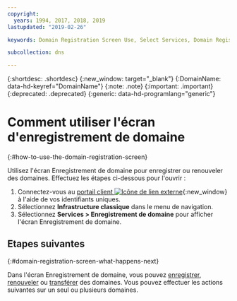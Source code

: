 ```yaml
---
copyright:
  years: 1994, 2017, 2018, 2019
lastupdated: "2019-02-26"

keywords: Domain Registration Screen Use, Select Services, Domain Registration screen

subcollection: dns

---
```


{:shortdesc: .shortdesc}
{:new_window: target="_blank"}
{:DomainName: data-hd-keyref="DomainName"}
{:note: .note}
{:important: .important}
{:deprecated: .deprecated}
{:generic: data-hd-programlang="generic"}

# Comment utiliser l'écran d'enregistrement de domaine
{:#how-to-use-the-domain-registration-screen}

Utilisez l'écran Enregistrement de domaine pour enregistrer ou renouveler des domaines. Effectuez les étapes ci-dessous pour l'ouvrir :

1. Connectez-vous au [portail client ![Icône de lien externe](../../icons/launch-glyph.svg "Icône de lien externe")](https://{DomainName}/){:new_window} à l'aide de vos identifiants uniques.
1. Sélectionnez **Infrastructure classique** dans le menu de navigation.
1. Sélectionnez **Services > Enregistrement de domaine** pour afficher l'écran Enregistrement de domaine.

## Etapes suivantes
{:#domain-registration-screen-what-happens-next}

Dans l'écran Enregistrement de domaine, vous pouvez [enregistrer](/docs/infrastructure/dns?topic=dns-register-a-new-domain), [renouveler](/docs/infrastructure/dns?topic=dns-renew-an-existing-domain) ou [transférer](/docs/infrastructure/dns?topic=dns-transfer-an-existing-domain-to-ibm-cloud) des domaines. Vous pouvez effectuer les actions suivantes sur un seul ou plusieurs domaines.
